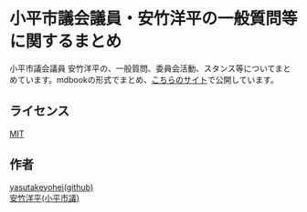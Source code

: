 小平市議会議員・安竹洋平の一般質問等に関するまとめ
====

小平市議会議員 安竹洋平の、一般質問、委員会活動、スタンス等についてまとめています。mdbookの形式でまとめ、[こちらのサイト](https://yasutakeyohei.com/books/yasutake/)で公開しています。

## ライセンス
[MIT](/LICENSE)
 
## 作者
[yasutakeyohei(github)](https://github.com/yasutakeyohei)  
[安竹洋平(小平市議)](https://yasutakeyohei.com)